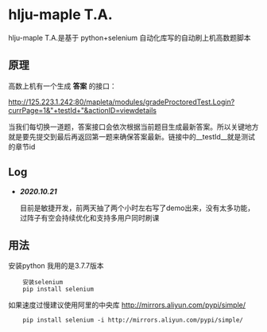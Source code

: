 # __hlju-maple T.A.__
hlju-maple T.A.是基于 python+selenium 自动化库写的自动刷上机高数题脚本

## __原理__

高数上机有一个生成 __答案__ 的接口：

<http://125.223.1.242:80/mapleta/modules/gradeProctoredTest.Login?currPage=1&"+testId+"&actionID=viewdetails>

当我们每切换一道题，答案接口会依次根据当前题目生成最新答案。所以关键地方就是要先提交到最后再返回第一题来确保答案最新。链接中的__testId__就是测试的章节id

## __Log__

* ***2020.10.21***  
  
  目前是敏捷开发，前两天抽了两个小时左右写了demo出来，没有太多功能，过阵子有空会持续优化和支持多用户同时刷课

## __用法__
安装python 我用的是3.7.7版本

        安装selenium
        pip install selenium
如果速度过慢建议使用阿里的中央库  <http://mirrors.aliyun.com/pypi/simple/>
        
        pip install selenium -i http://mirrors.aliyun.com/pypi/simple/

